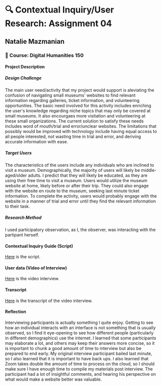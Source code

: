 # :mag: Contextual Inquiry/User Research: Assignment 04
## Natalie Mazmanian 
### :book: Course: Digital Humanities 150 

#### Project Description

##### Design Challenge
The main user need/activity that my project would support is aleviating the confusion of navigating small museums' websites to find relevant information regarding galleries, ticket information, and volunteering opportunities. The basic need involved for this activity includes enriching the user's knowledge regarding niche topics that may only be covered at small museums. It also encourgaes more visitation and volunteering at these small organizations. The current solution to satisfy these needs includes word of mouth/trial and error/unclear websites. The limitations that possibly would be improved with technology include having equal access to all people interested, not wasting time in trial and error, and deriving accurate information with ease.

##### Target Users
The characteristics of the users include any individuals who are inclined to visit a museum. Demographically, the majority of users will likely be middle-aged/older adults. I predict that they will likely be educated, as they are using their free time to visit a museum. Users would utilize the museum website at home, likely before or after their trip. They could also engage with the website en route to the museum, seeking last minute ticket information. To complete the activity, users would probably engage with the website in a manner of trial and error until they find the relevant information to their task.

##### Research Method
I used participatory observation, as I, the observer, was interacting with the partipant herself. 

#### Contextual Inquiry Guide (Script)
[Here](https://docs.google.com/document/d/1sUVS1RdlKtE3BjtAF7w7e-kYue_q82idYW5RuKHb8IU/edit?usp=sharing) is the script.

#### User data (Video of Interview)
[Here](https://ucla.zoom.us/rec/share/q6hUSyohYzFPRGR26hxKNYFGzrRjMUFhOCzmdfptfHy2QazHP0oh2gvMPz_BltjL.7bhGKg6rYYM76_na?startTime=1604436341000
) is the video interview.

#### Transcript
[Here](https://docs.google.com/document/d/1boGKXbI9TZ6vE-wR1czMBLTKPMlSd_TDmJkwn42Vw9g/edit?usp=sharing) is the transcript of the video interview.

#### Reflection
Interviewing participants is actually something I quite enjoy. Getting to see how an individual interacts with an interface is not something that is usually observed, so I find it eye-opening to see how different people (particularly in different demographics) use the internet. I learned that some participants may elaborate a lot, and others may keep their answers more concise, so it is important to chunk a good amount of time to interview but also be prepared to end early. My original interview participant bailed last minute, so I also learned that it is important to have back ups. I also learned that Zoom takes double the amount of time to process on the cloud, so I should make sure I have enough time to compile my materials post interview. The participant had a lot of insightful comments, and hearing his perspective on what would make a website better was valuable.
